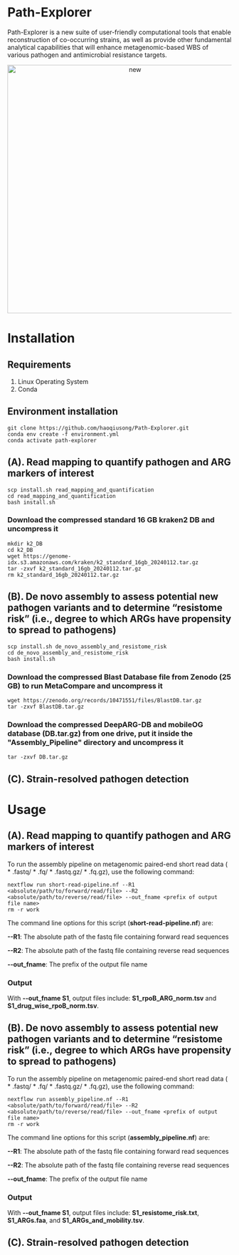 # Path-Explorer

Path-Explorer is a new suite of user-friendly computational tools that enable reconstruction of co-occurring strains, as well as provide other fundamental analytical capabilities that will enhance metagenomic-based WBS of various pathogen and antimicrobial resistance targets.

<div align="center">
	<img width="558" alt="new" src="https://github.com/haoqiusong/Path-Explorer/assets/106828678/c8ff02ff-e917-4a92-896d-386fe066bd78">
</div>

# Installation

## Requirements

1. Linux Operating System
2. Conda

## Environment installation

```
git clone https://github.com/haoqiusong/Path-Explorer.git
conda env create -f environment.yml
conda activate path-explorer
```

## (A). Read mapping to quantify pathogen and ARG markers of interest

```
scp install.sh read_mapping_and_quantification
cd read_mapping_and_quantification
bash install.sh
```

### Download the compressed standard 16 GB kraken2 DB and uncompress it

```
mkdir k2_DB
cd k2_DB
wget https://genome-idx.s3.amazonaws.com/kraken/k2_standard_16gb_20240112.tar.gz
tar -zxvf k2_standard_16gb_20240112.tar.gz
rm k2_standard_16gb_20240112.tar.gz
```

## (B). De novo assembly to assess potential new pathogen variants and to determine “resistome risk” (i.e., degree to which ARGs have propensity to spread to pathogens)

```
scp install.sh de_novo_assembly_and_resistome_risk
cd de_novo_assembly_and_resistome_risk
bash install.sh
```

### Download the compressed Blast Database file from Zenodo (25 GB) to run MetaCompare and uncompress it

```
wget https://zenodo.org/records/10471551/files/BlastDB.tar.gz
tar -zxvf BlastDB.tar.gz
```

### Download the compressed DeepARG-DB and mobileOG database (DB.tar.gz) from one drive, put it inside the "Assembly_Pipeline" directory and uncompress it

```
tar -zxvf DB.tar.gz
```

## (C). Strain-resolved pathogen detection

# Usage

## (A). Read mapping to quantify pathogen and ARG markers of interest

To run the assembly pipeline on metagenomic paired-end short read data ( * .fastq/ * .fq/ * .fastq.gz/ * .fq.gz), use the following command:
```
nextflow run short-read-pipeline.nf --R1 <absolute/path/to/forward/read/file> --R2 <absolute/path/to/reverse/read/file> --out_fname <prefix of output file name>
rm -r work
```

The command line options for this script (**short-read-pipeline.nf**) are:

**--R1**: The absolute path of the fastq file containing forward read sequences

**--R2**: The absolute path of the fastq file containing reverse read sequences

**--out_fname**: The prefix of the output file name

### Output

With **--out_fname S1**, output files include: **S1_rpoB_ARG_norm.tsv** and **S1_drug_wise_rpoB_norm.tsv**.

## (B). De novo assembly to assess potential new pathogen variants and to determine “resistome risk” (i.e., degree to which ARGs have propensity to spread to pathogens)

To run the assembly pipeline on metagenomic paired-end short read data ( * .fastq/ * .fq/ * .fastq.gz/ * .fq.gz), use the following command:

```
nextflow run assembly_pipeline.nf --R1 <absolute/path/to/forward/read/file> --R2 <absolute/path/to/reverse/read/file> --out_fname <prefix of output file name>
rm -r work
```

The command line options for this script (**assembly_pipeline.nf**) are:

**--R1**: The absolute path of the fastq file containing forward read sequences

**--R2**: The absolute path of the fastq file containing reverse read sequences

**--out_fname**: The prefix of the output file name

### Output

With **--out_fname S1**, output files include: **S1_resistome_risk.txt**, **S1_ARGs.faa**, and **S1_ARGs_and_mobility.tsv**.

## (C). Strain-resolved pathogen detection
